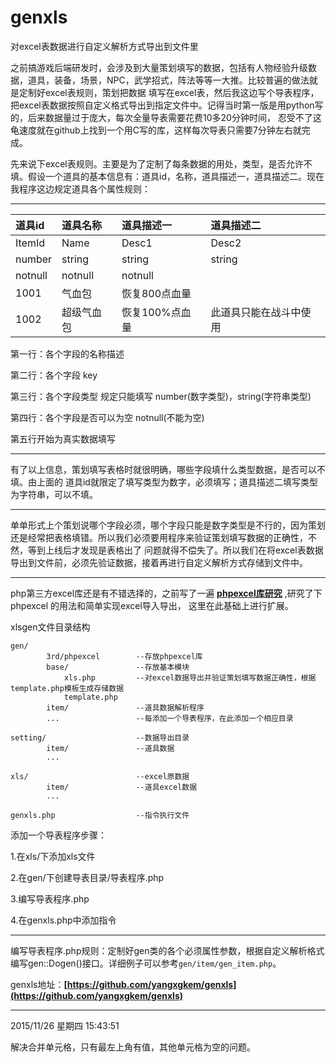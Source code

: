 # genxls
对excel表数据进行自定义解析方式导出到文件里

之前搞游戏后端研发时，会涉及到大量策划填写的数据，包括有人物经验升级数据，道具，装备，场景，NPC，武学招式，阵法等等一大推。比较普遍的做法就是定制好excel表规则，策划把数据
填写在excel表，然后我这边写个导表程序，把excel表数据按照自定义格式导出到指定文件中。记得当时第一版是用python写的，后来数据量过于庞大，每次全量导表需要花费10多20分钟时间，
忍受不了这龟速度就在github上找到一个用C写的库，这样每次导表只需要7分钟左右就完成。

先来说下excel表规则。主要是为了定制了每条数据的用处，类型，是否允许不填。假设一个道具的基本信息有：道具id，名称，道具描述一，道具描述二。现在我程序这边规定道具各个属性规则：

------------------------------------------

道具id|道具名称|道具描述一|道具描述二
:-------|:-------|:-------|:-------
ItemId | Name | Desc1| Desc2
number | string | string | string
notnull | notnull | notnull| |
1001 | 气血包 | 恢复800点血量 | |
1002 | 超级气血包 | 恢复100%点血量 | 此道具只能在战斗中使用

第一行：各个字段的名称描述

第二行：各个字段 key

第三行：各个字段类型 规定只能填写 number(数字类型)，string(字符串类型)

第四行：各个字段是否可以为空 notnull(不能为空)

第五行开始为真实数据填写

------------------------------------------

有了以上信息，策划填写表格时就很明确，哪些字段填什么类型数据，是否可以不填。由上面的 道具id就限定了填写类型为数字，必须填写；道具描述二填写类型为字符串，可以不填。

------------------------------------------

单单形式上个策划说哪个字段必须，哪个字段只能是数字类型是不行的，因为策划还是经常把表格填错。所以我们必须要用程序来验证策划填写数据的正确性，不然，等到上线后才发现是表格出了
问题就得不偿失了。所以我们在将excel表数据导出到文件前，必须先验证数据，接着再进行自定义解析方式存储到文件中。

------------------------------------------

php第三方excel库还是有不错选择的，之前写了一遍 **[phpexcel库研究](http://www.yangxg.com/blog/844293018.html)** ,研究了下 phpexcel 的用法和简单实现excel导入导出，
这里在此基础上进行扩展。

xlsgen文件目录结构

```
gen/
		3rd/phpexcel		--存放phpexcel库
		base/				--存放基本模块
			xls.php			--对excel数据导出并验证策划填写数据正确性，根据template.php模板生成存储数据
			template.php
		item/				--道具数据解析程序
		...					--每添加一个导表程序，在此添加一个相应目录

setting/					--数据导出目录
		item/				--道具数据
		...

xls/						--excel原数据
		item/				--道具excel数据
		...

genxls.php					--指令执行文件
```

添加一个导表程序步骤：

1.在xls/下添加xls文件

2.在gen/下创建导表目录/导表程序.php

3.编写导表程序.php

4.在genxls.php中添加指令

------------------------------------------

编写导表程序.php规则：定制好gen类的各个必须属性参数，根据自定义解析格式编写gen::Dogen()接口。详细例子可以参考`gen/item/gen_item.php`。

genxls地址：**[https://github.com/yangxgkem/genxls](https://github.com/yangxgkem/genxls)**

------------------------------------------

2015/11/26 星期四 15:43:51 

解决合并单元格，只有最左上角有值，其他单元格为空的问题。